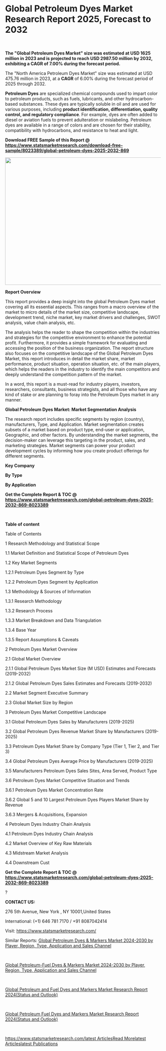 <h1>Global Petroleum Dyes Market Research Report 2025, Forecast to 2032</h1><br/><p><strong>The "Global Petroleum Dyes Market" size was estimated at USD 1625 million in 2023 and is projected to reach USD 2987.50 million by 2032, exhibiting a <strong>CAGR</strong> of 7.00% during the forecast period.</strong></p>
 
 
 
 <p>The "North America Petroleum Dyes Market" size was estimated at USD 475.76 million in 2023, at a <strong>CAGR</strong> of 6.00% during the forecast period of 2025 through 2032.</p>
 
 
 
 <p><strong>Petroleum Dyes</strong> are specialized chemical compounds used to impart color to petroleum products, such as fuels, lubricants, and other hydrocarbon-based substances. These dyes are typically soluble in oil and are used for various purposes, including <strong>product identification, differentiation, quality control, and regulatory compliance</strong>. For example, dyes are often added to diesel or aviation fuels to prevent adulteration or mislabeling. Petroleum dyes are available in a range of colors and are chosen for their stability, compatibility with hydrocarbons, and resistance to heat and light.</p>
 
 
 
 <p><strong>Download FREE Sample of this Report @ <a href="https://www.statsmarketresearch.com/download-free-sample/8023389/global-petroleum-dyes-2025-2032-869">https://www.statsmarketresearch.com/download-free-sample/8023389/global-petroleum-dyes-2025-2032-869</a></strong></p>
 
 
 
 <p><img alt="" src="https://www.24marketreports.com/assets/report-images/Petroleum_Dyes_Market.jpg" style="height:411px; width:731px" /></p>
 
 
 
 <p><strong>Report Overview</strong></p>
 
 
 
 <p>This report provides a deep insight into the global Petroleum Dyes market covering all its essential aspects. This ranges from a macro overview of the market to micro details of the market size, competitive landscape, development trend, niche market, key market drivers and challenges, SWOT analysis, value chain analysis, etc.</p>
 
 
 
 <p>The analysis helps the reader to shape the competition within the industries and strategies for the competitive environment to enhance the potential profit. Furthermore, it provides a simple framework for evaluating and accessing the position of the business organization. The report structure also focuses on the competitive landscape of the Global Petroleum Dyes Market, this report introduces in detail the market share, market performance, product situation, operation situation, etc. of the main players, which helps the readers in the industry to identify the main competitors and deeply understand the competition pattern of the market.</p>
 
 
 
 <p>In a word, this report is a must-read for industry players, investors, researchers, consultants, business strategists, and all those who have any kind of stake or are planning to foray into the Petroleum Dyes market in any manner.</p>
 
 
 
 <p><strong>Global Petroleum Dyes Market: Market Segmentation Analysis</strong></p>
 
 
 
 <p>The research report includes specific segments by region (country), manufacturers, Type, and Application. Market segmentation creates subsets of a market based on product type, end-user or application, Geographic, and other factors. By understanding the market segments, the decision-maker can leverage this targeting in the product, sales, and marketing strategies. Market segments can power your product development cycles by informing how you create product offerings for different segments.</p>
 
 
 
 <p><strong>Key Company</strong></p>
 
 
 
 <p><strong>By Type</strong></p>
 
 
 
 <p><strong><strong>By Application</strong></strong></p>
 
 
 
 <div><b>Get the Complete Report & TOC @ <a href="https://www.statsmarketresearch.com/global-petroleum-dyes-2025-2032-869-8023389">https://www.statsmarketresearch.com/global-petroleum-dyes-2025-2032-869-8023389</a></b></div>
 
 
 
 <p><br />
 
 <b>Table of content</b></p>
 
 
 
 <p>Table of Contents<br />
 
 1 Research Methodology and Statistical Scope<br />
 
 1.1 Market Definition and Statistical Scope of Petroleum Dyes<br />
 
 1.2 Key Market Segments<br />
 
 1.2.1 Petroleum Dyes Segment by Type<br />
 
 1.2.2 Petroleum Dyes Segment by Application<br />
 
 1.3 Methodology & Sources of Information<br />
 
 1.3.1 Research Methodology<br />
 
 1.3.2 Research Process<br />
 
 1.3.3 Market Breakdown and Data Triangulation<br />
 
 1.3.4 Base Year<br />
 
 1.3.5 Report Assumptions & Caveats<br />
 
 2 Petroleum Dyes Market Overview<br />
 
 2.1 Global Market Overview<br />
 
 2.1.1 Global Petroleum Dyes Market Size (M USD) Estimates and Forecasts (2019-2032)<br />
 
 2.1.2 Global Petroleum Dyes Sales Estimates and Forecasts (2019-2032)<br />
 
 2.2 Market Segment Executive Summary<br />
 
 2.3 Global Market Size by Region<br />
 
 3 Petroleum Dyes Market Competitive Landscape<br />
 
 3.1 Global Petroleum Dyes Sales by Manufacturers (2019-2025)<br />
 
 3.2 Global Petroleum Dyes Revenue Market Share by Manufacturers (2019-2025)<br />
 
 3.3 Petroleum Dyes Market Share by Company Type (Tier 1, Tier 2, and Tier 3)<br />
 
 3.4 Global Petroleum Dyes Average Price by Manufacturers (2019-2025)<br />
 
 3.5 Manufacturers Petroleum Dyes Sales Sites, Area Served, Product Type<br />
 
 3.6 Petroleum Dyes Market Competitive Situation and Trends<br />
 
 3.6.1 Petroleum Dyes Market Concentration Rate<br />
 
 3.6.2 Global 5 and 10 Largest Petroleum Dyes Players Market Share by Revenue<br />
 
 3.6.3 Mergers & Acquisitions, Expansion<br />
 
 4 Petroleum Dyes Industry Chain Analysis<br />
 
 4.1 Petroleum Dyes Industry Chain Analysis<br />
 
 4.2 Market Overview of Key Raw Materials<br />
 
 4.3 Midstream Market Analysis<br />
 
 4.4 Downstream Cust</p>
 
 
 
 <div><b>Get the Complete Report & TOC @ <a href="https://www.statsmarketresearch.com/global-petroleum-dyes-2025-2032-869-8023389">https://www.statsmarketresearch.com/global-petroleum-dyes-2025-2032-869-8023389</a></b></div>
 
 
 
 <p>? </p>
 
 
 
 <p><b>CONTACT US:</b><br />
 
 276 5th Avenue, New York , NY 10001,United States<br />
 
 International: (+1) 646 781 7170 / +91 8087042414<br />
 
 Visit: <a href="https://www.statsmarketresearch.com/">https://www.statsmarketresearch.com/</a><br />
 
 Similar Reports: <a href="https://www.statsmarketresearch.com/global-petroleum-dyes-2025-2032-869-8023389">Global Petroleum Dyes & Markers Market 2024-2030 by Player, Region, Type, Application and Sales Channel</a><br />
 
 <br />
 
 <a href="https://www.statsmarketresearch.com/global-petroleum-dyes-2025-2032-869-8023389">Global Petroleum-Fuel Dyes & Markers Market 2024-2030 by Player, Region, Type, Application and Sales Channel</a><br />
 
 <br />
 
 <a href="https://www.statsmarketresearch.com/global-petroleum-dyes-2025-2032-869-8023389">Global Petroleum and Fuel Dyes and Markers Market Research Report 2024(Status and Outlook)</a><br />
 
 <br />
 
 <a href="https://www.statsmarketresearch.com/global-petroleum-dyes-2025-2032-869-8023389">Global Petroleum Fuel Dyes and Markers Market Research Report 2024(Status and Outlook)</a><br />
 
 <br />
 
 <a href="https://gyeongbokgung.com">https://www.statsmarketresearch.com/</a><a href="https://hallyeomaritime.com">latest Articles</a><a href="https://jingwansa.com">Read More</a><a href="https://nguoiviet.jp/">latest Articles</a><a href="https://www.intelmarketresearch.com/">latest Publications</a></p>